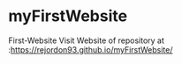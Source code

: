 # myFirstWebsite
First-Website
 Visit Website of repository at :https://rejordon93.github.io/myFirstWebsite/

